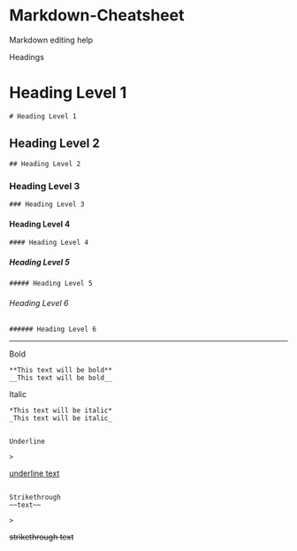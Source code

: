 # Markdown-Cheatsheet

Markdown editing help

Headings

# Heading Level 1

>
```
# Heading Level 1
```

## Heading Level 2

>
```
## Heading Level 2
```

### Heading Level 3

>
```
### Heading Level 3
```

#### Heading Level 4

>
```
#### Heading Level 4
```

##### Heading Level 5

>
```
##### Heading Level 5
```

###### Heading Level 6
>
```
###### Heading Level 6
```
---

Bold

>
```
**This text will be bold**
__This text will be bold__
```

Italic

>
```
*This text will be italic*
_This text will be italic_


Underline

>
```
<u>underline text</u>
```

Strikethrough
~~text~~

>
```
<del>strikethrough text</del>
```
